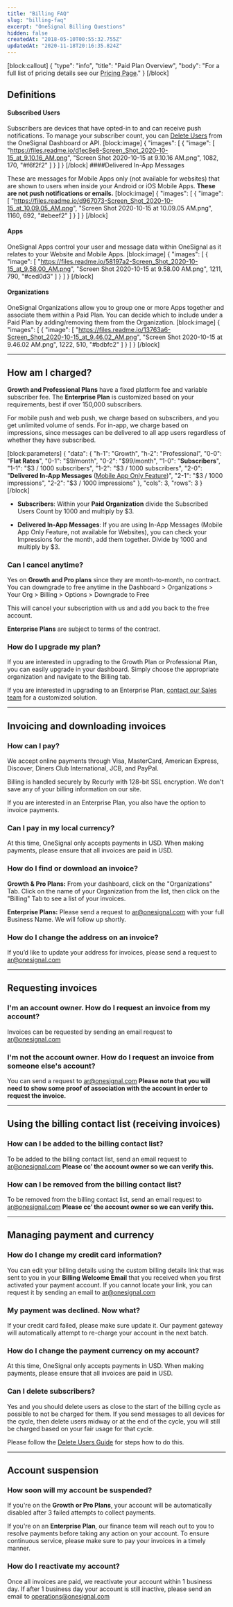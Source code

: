 ```yaml
---
title: "Billing FAQ"
slug: "billing-faq"
excerpt: "OneSignal Billing Questions"
hidden: false
createdAt: "2018-05-10T00:55:32.755Z"
updatedAt: "2020-11-18T20:16:35.824Z"
---
```

[block:callout]
{
  "type": "info",
  "title": "Paid Plan Overview",
  "body": "For a full list of pricing details see our [Pricing Page](https://onesignal.com/pricing)."
}
[/block]
## Definitions

#### Subscribed Users

Subscribers are devices that have opted-in to and can receive push notifications. To manage your subscriber count, you can [Delete Users](doc:delete-users) from the OneSignal Dashboard or API.
[block:image]
{
  "images": [
    {
      "image": [
        "https://files.readme.io/d1ec8e8-Screen_Shot_2020-10-15_at_9.10.16_AM.png",
        "Screen Shot 2020-10-15 at 9.10.16 AM.png",
        1082,
        170,
        "#f6f2f2"
      ]
    }
  ]
}
[/block]
####Delivered In-App Messages

These are messages for Mobile Apps only (not available for websites) that are shown to users when inside your Android or iOS Mobile Apps. **These are not push notifications or emails.** 
[block:image]
{
  "images": [
    {
      "image": [
        "https://files.readme.io/d967073-Screen_Shot_2020-10-15_at_10.09.05_AM.png",
        "Screen Shot 2020-10-15 at 10.09.05 AM.png",
        1160,
        692,
        "#ebeef2"
      ]
    }
  ]
}
[/block]
#### Apps

OneSignal Apps control your user and message data within OneSignal as it relates to your Website and Mobile Apps.
[block:image]
{
  "images": [
    {
      "image": [
        "https://files.readme.io/58197a2-Screen_Shot_2020-10-15_at_9.58.00_AM.png",
        "Screen Shot 2020-10-15 at 9.58.00 AM.png",
        1211,
        790,
        "#ced0d3"
      ]
    }
  ]
}
[/block]
#### Organizations

OneSignal Organizations allow you to group one or more Apps together and associate them within a Paid Plan. You can decide which to include under a Paid Plan by adding/removing them from the Organization.
[block:image]
{
  "images": [
    {
      "image": [
        "https://files.readme.io/13763a6-Screen_Shot_2020-10-15_at_9.46.02_AM.png",
        "Screen Shot 2020-10-15 at 9.46.02 AM.png",
        1222,
        510,
        "#bdbfc2"
      ]
    }
  ]
}
[/block]

----

## How am I charged?

**Growth and Professional Plans** have a fixed platform fee and variable subscriber fee. 
The **Enterprise Plan** is customized based on your requirements, best if over 150,000 subscribers.

For mobile push and web push, we charge based on subscribers, and you get unlimited volume of sends. For in-app, we charge based on impressions, since messages can be delivered to all app users regardless of whether they have subscribed.

[block:parameters]
{
  "data": {
    "h-1": "Growth",
    "h-2": "Professional",
    "0-0": "**Flat Rates**",
    "0-1": "$9/month",
    "0-2": "$99/month",
    "1-0": "**Subscribers**",
    "1-1": "$3 / 1000 subscribers",
    "1-2": "$3 / 1000 subscribers",
    "2-0": "**Delivered In-App Messages** ([Mobile App Only Feature](doc:sending-in-app-messages))",
    "2-1": "$3 / 1000 impressions",
    "2-2": "$3 / 1000 impressions"
  },
  "cols": 3,
  "rows": 3
}
[/block]
-  **Subscribers**: Within your **Paid Organization** divide the Subscribed Users Count by 1000 and multiply by $3. 

- **Delivered In-App Messages**: If you are using In-App Messages (Mobile App Only Feature, not available for Websites), you can check your Impressions for the month, add them together. Divide by 1000 and multiply by $3.

### Can I cancel anytime?

Yes on **Growth and Pro plans** since they are month-to-month, no contract. You can downgrade to free anytime in the Dashboard > Organizations > Your Org > Billing > Options > Downgrade to Free

This will cancel your subscription with us and add you back to the free account.

**Enterprise Plans** are subject to terms of the contract.

### How do I upgrade my plan?
If you are interested in upgrading to the Growth Plan or Professional Plan, you can easily upgrade in your dashboard. Simply choose the appropriate organization and navigate to the Billing tab.

If you are interested in upgrading to an Enterprise Plan, [contact our Sales team](https://onesignal.com/contact) for a customized solution.

----

## Invoicing and downloading invoices 

### How can I pay?
We accept online payments through Visa, MasterCard, American Express, Discover, Diners Club International, JCB, and PayPal.

Billing is handled securely by Recurly with 128-bit SSL encryption. We don't save any of your billing information on our site.

If you are interested in an Enterprise Plan, you also have the option to invoice payments.

### Can I pay in my local currency?
At this time, OneSignal only accepts payments in USD. When making payments, please ensure that all invoices are paid in USD.


### How do I find or download an invoice?

**Growth & Pro Plans:** From your dashboard, click on the "Organizations" Tab. Click on the name of your Organization from the list, then click on the "Billing" Tab to see a list of your invoices.

**Enterprise Plans:** Please send a request to [ar@onesignal.com](mailto:ar@onesignal.com) with your full Business Name. We will follow up shortly.

### How do I change the address on an invoice?

If you’d like to update your address for invoices, please send a request to [ar@onesignal.com](mailto:ar@onesignal.com)

----

## Requesting invoices

### I'm an account owner. How do I request an invoice from my account?

Invoices can be requested by sending an email request to [ar@onesignal.com](mailto:ar@onesignal.com)  

### I'm not the account owner. How do I request an invoice from someone else's account?

You can send a request to [ar@onesignal.com](mailto:ar@onesignal.com) **Please note that you will need to show some proof of association with the account in order to request the invoice.**

----

## Using the billing contact list (receiving invoices)

### How can I be added to the billing contact list?

To be added to the billing contact list, send an email request to [ar@onesignal.com](mailto:ar@onesignal.com)  **Please cc’ the account owner so we can verify this.**

### How can I be removed from the billing contact list?

To be removed from the billing contact list, send an email request to [ar@onesignal.com](mailto:ar@onesignal.com)  **Please cc’ the account owner so we can verify this.** 

----

## Managing payment and currency

### How do I change my credit card information?

You can edit your billing details using the custom billing details link that was sent to you in your **Billing Welcome Email** that you received when you first activated your payment account. If you cannot locate your link, you can request it by sending an email to [ar@onesignal.com](mailto:ar@onesignal.com)

### My payment was declined. Now what?

If your credit card failed, please make sure update it. Our payment gateway will automatically attempt to re-charge your account in the next batch.

### How do I change the payment currency on my account?

At this time, OneSignal only accepts payments in USD. When making payments, please ensure that all invoices are paid in USD. 

### Can I delete subscribers?

Yes and you should delete users as close to the start of the billing cycle as possible to not be charged for them. If you send messages to all devices for the cycle, then delete users midway or at the end of the cycle, you will still be charged based on your fair usage for that cycle. 

Please follow the [Delete Users Guide](doc:delete-users) for steps how to do this.

----

## Account suspension

### How soon will my account be suspended?

If you're on the **Growth or Pro Plans**, your account will be automatically disabled after 3 failed attempts to collect payments. 

If you're on an **Enterprise Plan**, our finance team will reach out to you to resolve payments before taking any action on your account. To ensure continuous service, please make sure to pay your invoices in a timely manner.

### How do I reactivate my account?

Once all invoices are paid, we reactivate your account within 1 business day. If after 1 business day your account is still inactive, please send an email to [operations@onesignal.com ](mailto:operations@onesignal.com)